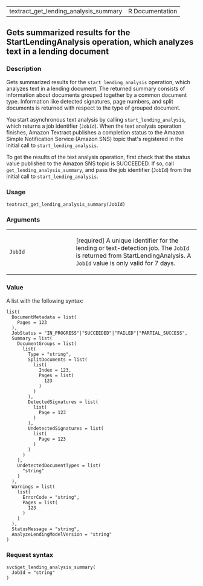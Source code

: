 <table style="width: 100%;">
<tbody>
<tr class="odd">
<td>textract_get_lending_analysis_summary</td>
<td style="text-align: right;">R Documentation</td>
</tr>
</tbody>
</table>

## Gets summarized results for the StartLendingAnalysis operation, which analyzes text in a lending document

### Description

Gets summarized results for the `start_lending_analysis` operation,
which analyzes text in a lending document. The returned summary consists
of information about documents grouped together by a common document
type. Information like detected signatures, page numbers, and split
documents is returned with respect to the type of grouped document.

You start asynchronous text analysis by calling
`start_lending_analysis`, which returns a job identifier (`JobId`). When
the text analysis operation finishes, Amazon Textract publishes a
completion status to the Amazon Simple Notification Service (Amazon SNS)
topic that's registered in the initial call to `start_lending_analysis`.

To get the results of the text analysis operation, first check that the
status value published to the Amazon SNS topic is SUCCEEDED. If so, call
`get_lending_analysis_summary`, and pass the job identifier (`JobId`)
from the initial call to `start_lending_analysis`.

### Usage

    textract_get_lending_analysis_summary(JobId)

### Arguments

<table>
<colgroup>
<col style="width: 35%" />
<col style="width: 65%" />
</colgroup>
<tbody>
<tr class="odd">
<td><code
id="textract_get_lending_analysis_summary_:_JobId">JobId</code></td>
<td><p>[required] A unique identifier for the lending or text-detection
job. The <code>JobId</code> is returned from StartLendingAnalysis. A
<code>JobId</code> value is only valid for 7 days.</p></td>
</tr>
</tbody>
</table>

### Value

A list with the following syntax:

    list(
      DocumentMetadata = list(
        Pages = 123
      ),
      JobStatus = "IN_PROGRESS"|"SUCCEEDED"|"FAILED"|"PARTIAL_SUCCESS",
      Summary = list(
        DocumentGroups = list(
          list(
            Type = "string",
            SplitDocuments = list(
              list(
                Index = 123,
                Pages = list(
                  123
                )
              )
            ),
            DetectedSignatures = list(
              list(
                Page = 123
              )
            ),
            UndetectedSignatures = list(
              list(
                Page = 123
              )
            )
          )
        ),
        UndetectedDocumentTypes = list(
          "string"
        )
      ),
      Warnings = list(
        list(
          ErrorCode = "string",
          Pages = list(
            123
          )
        )
      ),
      StatusMessage = "string",
      AnalyzeLendingModelVersion = "string"
    )

### Request syntax

    svc$get_lending_analysis_summary(
      JobId = "string"
    )
